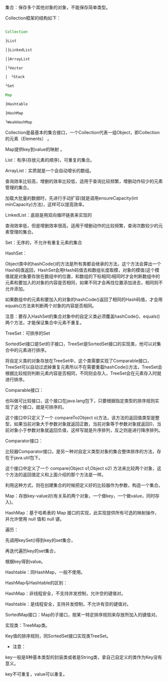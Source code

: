 集合：保存多个其他对象的对象，不能保存简单类型。
Collection框架的结构如下：
```java  
Collection 
├List 
│├LinkedList 
│├ArrayList 
│└Vector 
│　└Stack 
└Set 
Map 
├Hashtable 
├HashMap 
└WeakHashMap
```
Collection是最基本的集合接口，一个Collection代表一组Object，即Collection的元素（Elements） 。
Map提供key到value的映射 。
List：有序(存放元素的顺序)，可重复的集合。
ArrayList：实质就是一个会自动增长的数组。
查询效率比较高，增删的效率比较低，适用于查询比较频繁，增删动作较少的元素管理的集合。
加载大批量的数据时，先进行手动扩容(就是调用ensureCapacity(int minCapacity)方法)，这样可以提高效率。
LinkedList：底层是用双向循环链表来实现的
查询效率低，但是增删效率很高，适用于增删动作的比较频繁，查询次数较少的元素管理的集合。
Set：无序的，不允许有重复元素的集合
HashSet：
Object类中的hashCode()的方法是所有类都会继承的方法，这个方法会算出一个Hash码值返回，HashSet会用Hash码值去和数组长度取模，对象的模值(这个模值就是对象要存放在数组中的位置，和数组的下标相同)相同时才会判断数组中的元素和要加入的对象的内容是否相同，如果不同才会再找位置添加进去，相同则不允许添加。
如果数组中的元素和要加入的对象的hashCode()返回了相同的Hash码值，才会用equals()方法来判断两个对象的内容是否相同。	
注意：要存入HashSet的集合对象中的自定义类必须覆盖hashCode()、equals()两个方法，才能保证集合中元素不重复。
TreeSet：可排序的Set
SortedSet接口是Set的子接口，TreeSet是SortedSet接口的实现类，他可以对集合中的元素进行排序。
将自定义类的对象存放在TreeSet中，这个类需要实现了Comparable接口，TreeSet可以自动过滤掉重复元素所以不在需要重载hashCode()方法，TreeSet会根据比较规则判断元素内容是否相同，不同则会存入，TreeSet会在元素存入时就进行排序。
Comparable接口：
也叫做可比较接口，这个接口在java.lang包下，只要根据指定类型的排序规则实现了这个接口，就是可排序的。
这个接口中只定义了一个 compareTo(Object o)方法，该方法的返回值类型是整型，如果当前对象大于参数对象就返回正数，当前对象等于参数对象就返回0，当前对象小于参数对象就返回负值，这样写就是升序排列，反之则是进行降序排列。
Comparator接口：
比较器Comparator接口，是另一种对自定义类型对象的集合整体排序的方法，存在于java.util包下。
这个接口中定义了一个 compare(Object o1,Object o2) 方法来比较两个对象，这个方法的返回值定义和上面介绍的那个方法是一样。
利用这种方式，则在创建集合的时候把定义好的比较器作为参数，构造一个集合。
Map：存放key-value对(有关系的两个对象，一个做key，一个做value，同时存入)。
HashMap：基于哈希表的 Map 接口的实现，此实现提供所有可选的映射操作，并允许使用 null 值和 null 键。
遍历：
先调用keySet()得到key的set集合，
再迭代遍历key的set集合，
根据key得到value。
Hashtable：同HashMap，一般不使用。
HashMap与Hashtable的区别：
HashMap：非线程安全，不支持并发控制，允许空的键值对。
Hashtable：是线程安全，支持并发控制，不允许有空的键值对。
SortedMap接口：Map的子接口，按某一特定排序规则来存放所加入的键值对。
实现类：TreeMap类。
Key值的排序规则，同SortedSet接口实现类TreeSet。
* 注意：
key一般是8种基本类型的封装类或者是String类，拿自己自定义的类作为Key没有意义。
key不可重复，value可以重复。